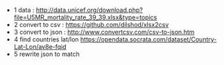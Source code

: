 - 1 data : http://data.unicef.org/download.php?file=U5MR_mortality_rate_39_39.xlsx&type=topics
 - 2 convert to csv : https://github.com/dilshod/xlsx2csv
 - 3 convert to json : http://www.convertcsv.com/csv-to-json.htm
 - 4 find countries lat/lon https://opendata.socrata.com/dataset/Country-Lat-Lon/av8e-fqid
 - 5 rewrite json to match

